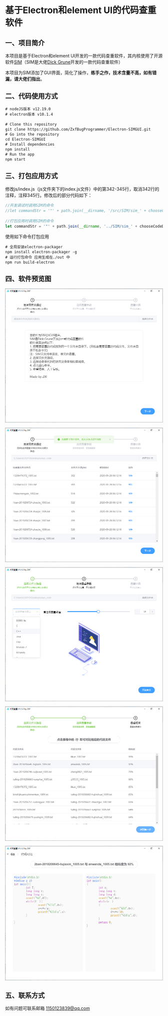 # 基于Electron和element UI的代码查重软件
## 一、项目简介

本项目是基于Electron和element UI开发的一款代码查重软件，其内核使用了开源软件[SIM](https://dickgrune.com/Programs/similarity_tester/)（SIM是大佬[Dick Grune](https://dickgrune.com/)开发的一款代码查重软件）

本项目为SIM添加了GUI界面，简化了操作，**练手之作，技术含量不高，如有错漏，请大佬们指出**。

## 二、代码使用方式

```shell
# nodeJS版本 v12.19.0
# electron版本 v10.1.4

# Clone this repository
git clone https://github.com/ZxfBugProgrammer/Electron-SIMGUI.git
# Go into the repository
cd Electron-SIMGUI
# Install dependencies
npm install
# Run the app
npm start
```

## 三、打包应用方式

修改js/index.js（js文件夹下的index.js文件）中的第342-345行，取消342行的注释，注释345行。修改后的部分代码如下：

```javascript
//开发调试时调用SIM的命令
//let commandStr = '"' + path.join(__dirname, '/src/SIM/sim_' + chooseCodeData.value + '.exe') + '" ' + simArgs
                
//打包应用时调用SIM的命令
let commandStr = '"' + path.join(__dirname, '../SIM/sim_' + chooseCodeData.value + '.exe') + '" ' + simArgs
```

使用如下命令打包应用

```shell
# 全局安装electron-packager
npm install electron-packager -g
# 运行打包命令 应用生成在./out 中
npm run build-electron
```

## 四、软件预览图

![预览图1](./Preview-Image/1.png)

![预览图2](./Preview-Image/2.png)

![预览图3](./Preview-Image/3.png)

![预览图4](./Preview-Image/4.png)

![预览图5](./Preview-Image/5.png)

## 五、联系方式

如有问题可联系邮箱  1150123839@qq.com